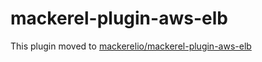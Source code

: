 mackerel-plugin-aws-elb
=================================

This plugin moved to [mackerelio/mackerel-plugin-aws-elb][url]

[url]: https://github.com/mackerelio/mackerel-plugin-aws-elb
